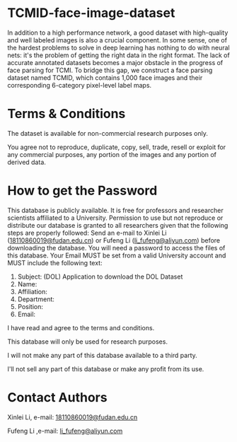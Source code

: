 # TCMID-face-image-dataset
In addition to a high performance network, a good dataset with high-quality and well labeled images is also a crucial component. In some sense, one of the hardest problems to solve in deep learning has nothing to do with neural nets: it's the problem of getting the right data in the right format. The lack of accurate annotated datasets becomes a major obstacle in the progress of face parsing for TCMI. To bridge this gap, we construct a face parsing dataset named TCMID, which contains 1,000 face images and their corresponding 6-category pixel-level label maps.

# Terms & Conditions
The dataset is available for non-commercial research purposes only.

You agree not to reproduce, duplicate, copy, sell, trade, resell or exploit for any commercial purposes, any portion of the images and any portion of derived data.

# How to get the Password
This database is publicly available. It is free for professors and researcher scientists affiliated to a University. Permission to use but not reproduce or distribute our database is granted to all researchers given that the following steps are properly followed: Send an e-mail to Xinlei Li (18110860019@fudan.edu.cn) or Fufeng Li (li_fufeng@aliyun.com) before downloading the database. You will need a password to access the files of this database. Your Email MUST be set from a valid University account and MUST include the following text:

1. Subject: (DOL) Application to download the DOL Dataset          
2. Name: <your first and last name>
3. Affiliation: <University where you work>
4. Department: <your department>
5. Position: <your job title>
6. Email: <must be the email at the above mentioned institution>
	
I have read and agree to the terms and conditions. 

This database will only be used for research purposes. 

I will not make any part of this database available to a third party. 

I'll not sell any part of this database or make any profit from its use.
	
# Contact Authors
Xinlei Li, e-mail: 18110860019@fudan.edu.cn

Fufeng Li ,e-mail: li_fufeng@aliyun.com
